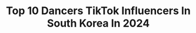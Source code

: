 ---
title: Top 10 Dancers TikTok Influencers In South Korea In 2024
description: >-
  Find top dancers TikTok influencers in South Korea in 2024. Most popular hashtags: #fyp #dance #dancer #foryou.
platform: TikTok
hits: 30
text_top: Identify the best TikTok profiles on inBeat.
text_bottom: Our search engine has 30 TikTok influencers like this in South Korea for you to work with.
profiles:
  - username: "maroon456"
    fullname: >-
      동주쓰
    bio: >-
      Dancer 🥰______⬇️my youtube⬇️______🥰
    location: "South Korea"
    followers: 8900000
    engagement: 2274
    commentsToLikes: 0.014710
    id: ckbkh31na8s0u0j23r0g1cnj3
    verified: true
    hashtags: "#foru, #dance, #fyp, #slowmotion"
  - username: "ezydancer"
    fullname: >-
      지훈
    bio: >-
      ✴️@Coreo.ent 𝐂𝐫𝐞𝐰✴️ Dancer🇰🇷 Instagram[e_zy__kitsch] Contact , 협찬 ➡️ DM
    location: "South Korea"
    followers: 173500
    engagement: 1092
    commentsToLikes: 0.024066
    id: ckb9uplt8tk5a0j23az0j5mw0
    verified: true
    hashtags: "#fyp, #facezooming, #kboy, #voguingtutorial"
  - username: "ns_yeoon"
    fullname: >-
      🍒남앵두🍒
    bio: >-
      ᴅᴇʟɪɢʜᴛ ᴄʀᴇᴡ✨ Thank you for following me.🥰 🇰🇷dancer💃 페북. 남승연 insta. ns_yeoon
    location: "South Korea"
    followers: 483700
    engagement: 888
    commentsToLikes: 0.020172
    id: ckciqmx24xcpd0j23kjnxogvv
    verified: false
    hashtags: "#facezooming, #emoji, #asiangirl, #mlbb"
  - username: "agape.so"
    fullname: >-
      아가페 소🇰🇷
    bio: >-
      Dancer / 안무가 / Choreographer YOHAN_ from @Team Pheromone INSTAGRAM_ @agape.so
    location: "South Korea"
    followers: 8738
    engagement: 1049
    commentsToLikes: 0.030364
    id: ckb90km4agddc0j231v7uroha
    verified: false
    hashtags: "#cover, #choreography, #nct127, #dance"
  - username: "shana0805"
    fullname: >-
      샤나💜Shana
    bio: >-
      🇰🇷 Blanche crew (블랑쉬크루) Dancer DJ
    location: "South Korea"
    followers: 1400000
    engagement: 1246
    commentsToLikes: 0.007029
    id: ck9nnw08nr7uu0j78yab1fqx6
    verified: true
    hashtags: "#meme, #tutorial, #behindthescene, #foryou"
  - username: "popdokyun91"
    fullname: >-
      popdokyun
    bio: >-
      Hello guys Im popping dancer From KR🇰🇷🙌🏻. 협찬 광고 문의 pop_dokyun@naver.com
    location: "South Korea"
    followers: 112200
    engagement: 738
    commentsToLikes: 0.018970
    id: ckdcjlri2lj8h0j233efwjgei
    verified: false
    hashtags: "#tutting, #fyp, #dance, #dokyun"
  - username: "realminamyoung"
    fullname: >-
      MinaMyoung
    bio: >-
      Dancer / Choreographer / Youtuber 🤘🏻
    location: "South Korea"
    followers: 77000
    engagement: 1358
    commentsToLikes: 0.008787
    id: ckc927kj5smrw0j2300o9r53s
    verified: true
    hashtags: "#minamyoung, #fyp, #minamyoungchoreography, #magentariddim"
  - username: "han.kuma"
    fullname: >-
      쿠마:kuma
    bio: >-
      안녕하세요 쿠마입니다 인스타:hankuma89 같이떠드실분🐻오픈카톡방도있어요!🐾 초심잃지않고 계속 열심히!!!! 1만 가즈아!!!
    location: "South Korea"
    followers: 4599
    engagement: 393
    commentsToLikes: 0.181085
    id: ckblg0lrz9qxd0j231ublvmek
    verified: false
    hashtags: "#dancer, #kuma, #kuna, #fyp"
  - username: "coco_ysr"
    fullname: >-
      coco(양사랑)
    bio: >-
      "의식의 흐름대로 사는 언니" COCO (찐네임:양사랑) 👇🏾YouTube👇🏾
    location: "South Korea"
    followers: 20600
    engagement: 357
    commentsToLikes: 0.026035
    id: ckc8zz14zp5w10j233pi1cikr
    verified: false
    hashtags: "#korea, #asiangirl, #ad, #dancer"
  - username: "viva_dance_studio_"
    fullname: >-
      VIVA DANCE STUDIO
    bio: >-
      LET’s DANCE!
    location: "South Korea"
    followers: 348200
    engagement: 521
    commentsToLikes: 0.010192
    id: ckbvv97patorj0j23y0hx8rb2
    verified: true
    hashtags: "#isol, #vivadance, #hyuna, #dance"
---